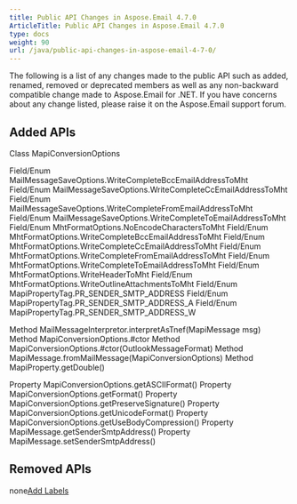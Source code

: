 ```yaml
---
title: Public API Changes in Aspose.Email 4.7.0
ArticleTitle: Public API Changes in Aspose.Email 4.7.0
type: docs
weight: 90
url: /java/public-api-changes-in-aspose-email-4-7-0/
---
```


The following is a list of any changes made to the public API such as added, renamed, removed or deprecated members as well as any non-backward compatible change made to Aspose.Email for .NET. If you have concerns about any change listed, please raise it on the Aspose.Email support forum.
## **Added APIs**
Class MapiConversionOptions

Field/Enum MailMessageSaveOptions.WriteCompleteBccEmailAddressToMht
Field/Enum MailMessageSaveOptions.WriteCompleteCcEmailAddressToMht
Field/Enum MailMessageSaveOptions.WriteCompleteFromEmailAddressToMht
Field/Enum MailMessageSaveOptions.WriteCompleteToEmailAddressToMht
Field/Enum MhtFormatOptions.NoEncodeCharactersToMht
Field/Enum MhtFormatOptions.WriteCompleteBccEmailAddressToMht
Field/Enum MhtFormatOptions.WriteCompleteCcEmailAddressToMht
Field/Enum MhtFormatOptions.WriteCompleteFromEmailAddressToMht
Field/Enum MhtFormatOptions.WriteCompleteToEmailAddressToMht
Field/Enum MhtFormatOptions.WriteHeaderToMht
Field/Enum MhtFormatOptions.WriteOutlineAttachmentsToMht
Field/Enum MapiPropertyTag.PR_SENDER_SMTP_ADDRESS
Field/Enum MapiPropertyTag.PR_SENDER_SMTP_ADDRESS_A
Field/Enum MapiPropertyTag.PR_SENDER_SMTP_ADDRESS_W

Method MailMessageInterpretor.interpretAsTnef(MapiMessage msg)
Method MapiConversionOptions.#ctor
Method MapiConversionOptions.#ctor(OutlookMessageFormat)
Method MapiMessage.fromMailMessage(MapiConversionOptions)
Method MapiProperty.getDouble()

Property MapiConversionOptions.getASCIIFormat()
Property MapiConversionOptions.getFormat()
Property MapiConversionOptions.getPreserveSignature()
Property MapiConversionOptions.getUnicodeFormat()
Property MapiConversionOptions.getUseBodyCompression()
Property MapiMessage.getSenderSmtpAddress()
Property MapiMessage.setSenderSmtpAddress()
## **Removed APIs**
none[Add Labels](http://support.aspose.dynabic.com/wiki/display/relnotes/Aspose.Email+for+Java+4.7.0+-+October+2014?showComments=true&showCommentArea=true)

